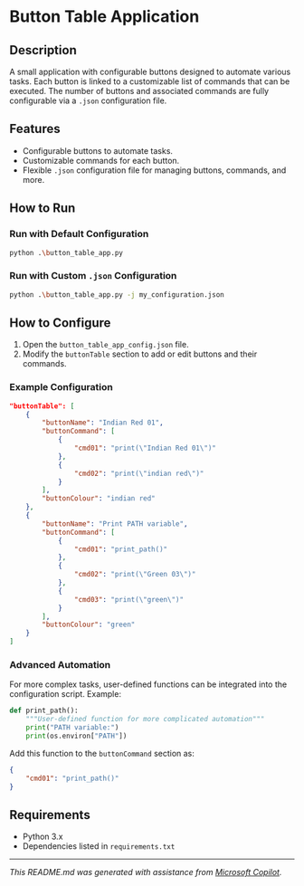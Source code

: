 # Button Table Application

## Description
A small application with configurable buttons designed to automate various tasks. Each button is linked to a customizable list of commands that can be executed. The number of buttons and associated commands are fully configurable via a `.json` configuration file.

## Features
- Configurable buttons to automate tasks.
- Customizable commands for each button.
- Flexible `.json` configuration file for managing buttons, commands, and more.

## How to Run

### Run with Default Configuration
```bash
python .\button_table_app.py
```

### Run with Custom `.json` Configuration
```bash
python .\button_table_app.py -j my_configuration.json
```

## How to Configure

1. Open the `button_table_app_config.json` file.
2. Modify the `buttonTable` section to add or edit buttons and their commands.

### Example Configuration
```json
"buttonTable": [
    {
        "buttonName": "Indian Red 01",
        "buttonCommand": [
            {
                "cmd01": "print(\"Indian Red 01\")"
            },
            {
                "cmd02": "print(\"indian red\")"
            }
        ],
        "buttonColour": "indian red"
    },
    {
        "buttonName": "Print PATH variable",
        "buttonCommand": [
            {
                "cmd01": "print_path()"
            },
            {
                "cmd02": "print(\"Green 03\")"
            },
            {
                "cmd03": "print(\"green\")"
            }
        ],
        "buttonColour": "green"
    }
]
```

### Advanced Automation
For more complex tasks, user-defined functions can be integrated into the configuration script. Example:
```python
def print_path():
    """User-defined function for more complicated automation""" 
    print("PATH variable:") 
    print(os.environ["PATH"])
```

Add this function to the `buttonCommand` section as:
```json
{ 
    "cmd01": "print_path()" 
}
```

## Requirements
- Python 3.x
- Dependencies listed in `requirements.txt`

---

*This README.md was generated with assistance from [Microsoft Copilot](https://www.microsoft.com/en-us/edge/microsoft-copilot).*  

